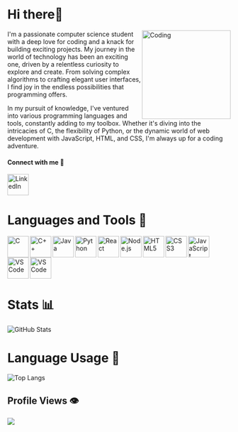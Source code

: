 # Hi there👋
<img align="right" alt="Coding" width="200" src="https://c.tenor.com/GfSX-u7VGM4AAAAC/coding.gif">

I'm a passionate computer science student with a deep love for coding and a knack for building exciting projects. My journey in the world of technology has been an exciting one, driven by a relentless curiosity to explore and create. From solving complex algorithms to crafting elegant user interfaces, I find joy in the endless possibilities that programming offers.

In my pursuit of knowledge, I've ventured into various programming languages and tools, constantly adding to my toolbox. Whether it's diving into the intricacies of C, the flexibility of Python, or the dynamic world of web development with JavaScript, HTML, and CSS, I'm always up for a coding adventure.

#### Connect with me 📎
<a href="https://www.linkedin.com/in/muhammad-saif-a-8a181620a/">
   <img align="left" alt="LinkedIn" width="48px" src="https://cdn.jsdelivr.net/gh/devicons/devicon/icons/linkedin/linkedin-original.svg" />
</a>
<br clear="left"/>

# Languages and Tools 🔧

<a href="https://en.wikipedia.org/wiki/C_(programming_language)">
   <img align="left" alt="C" width="48px" src="https://cdn.jsdelivr.net/gh/devicons/devicon/icons/c/c-original.svg" />
</a>
<a href="https://en.wikipedia.org/wiki/C%2B%2B">
   <img align="left" alt="C++" width="48px" src="https://cdn.jsdelivr.net/gh/devicons/devicon/icons/cplusplus/cplusplus-original.svg" />
</a>
<a href="https://www.java.com/">
   <img align="left" alt="Java" width="48px" src="https://cdn.jsdelivr.net/gh/devicons/devicon/icons/java/java-original.svg" />
</a>
<a href="https://www.python.org/">
   <img align="left" alt="Python" width="48px" src="https://cdn.jsdelivr.net/gh/devicons/devicon/icons/python/python-original.svg" />
</a>
<a href="https://reactjs.org/">
   <img align="left" alt="React" width="48px" src="https://cdn.jsdelivr.net/gh/devicons/devicon/icons/react/react-original.svg" />
</a>
<a href="https://nodejs.org/">
   <img align="left" alt="Node.js" width="48px" src="https://cdn.jsdelivr.net/gh/devicons/devicon/icons/nodejs/nodejs-original.svg" />
</a>
<a href="https://developer.mozilla.org/en-US/docs/Web/HTML">
   <img align="left" alt="HTML5" width="48px" src="https://cdn.jsdelivr.net/gh/devicons/devicon/icons/html5/html5-original.svg" />
</a>
<a href="https://developer.mozilla.org/en-US/docs/Web/CSS">
   <img align="left" alt="CSS3" width="48px" src="https://cdn.jsdelivr.net/gh/devicons/devicon/icons/css3/css3-original.svg" />
</a>
<a href="https://developer.mozilla.org/en-US/docs/Web/JavaScript">
   <img align="left" alt="JavaScript" width="48px" src="https://cdn.jsdelivr.net/gh/devicons/devicon/icons/javascript/javascript-original.svg" />
</a>
<a href="https://code.visualstudio.com/">
   <img align="left" alt="VSCode" width="48px" src="https://cdn.jsdelivr.net/gh/devicons/devicon/icons/vscode/vscode-original.svg" />
</a>
<a href="https://cdn.jsdelivr.net/gh/devicons/devicon@v2.15.1/devicon.min.css">
   <img align="left" alt="VSCode" width="48px" src="https://cdn.jsdelivr.net/gh/devicons/devicon/icons/circleci/circleci-plain-wordmark.svg" />
</a>
<br clear="left"/>


# Stats 📊

![GitHub Stats](https://github-readme-stats.vercel.app/api?username=MSA0202&show_icons=true&theme=radical)

# Language Usage 📜

![Top Langs](https://github-readme-stats.vercel.app/api/top-langs/?username=MSA0202&theme=radical)

## Profile Views 👁
![](https://komarev.com/ghpvc/?username=MSA0202&color=blueviolet&style=plastic)





